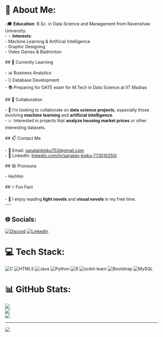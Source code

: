 # 💫 About Me:
-🎓 **Education**: B.Sc. in Data Science and Management from Ravenshaw University.<br>- 💡 **Interests**: <br>  - Machine Learning & Artificial Intelligence<br>  - Graphic Designing<br>  - Video Games & Badminton<br><br>## 🌱 Currently Learning<br><br>- 📊 Business Analytics<br>- 🗄️ Database Development<br>- 📚 Preparing for GATE exam for M.Tech in Data Science at IIT Madras<br><br>## 💞️ Collaboration<br><br>- 🤝 I’m looking to collaborate on **data science projects**, especially those involving **machine learning** and **artificial intelligence**.<br>- 📈 Interested in projects that **analyze housing market prices** or other interesting datasets.<br><br>## 📫 Contact Me<br><br>- 📧 Email: [sanatankisku753@gmail.com](mailto:sanatankisku753@gmail.com)<br>- 💼 LinkedIn: [linkedin.com/in/sanatan-kisku-773510250/](https://www.linkedin.com/in/sanatan-kisku-773510250/)<br><br>## 😄 Pronouns<br><br>- He/Him<br><br>## ⚡ Fun Fact<br><br>- 📖 I enjoy reading **light novels** and **visual novels** in my free time.<br>---


## 🌐 Socials:
[![Discord](https://img.shields.io/badge/Discord-%237289DA.svg?logo=discord&logoColor=white)](https://discord.gg/mar) [![LinkedIn](https://img.shields.io/badge/LinkedIn-%230077B5.svg?logo=linkedin&logoColor=white)](https://linkedin.com/in/https://www.linkedin.com/in/sanatan-kisku-773510250/) 

# 💻 Tech Stack:
![C](https://img.shields.io/badge/c-%2300599C.svg?style=for-the-badge&logo=c&logoColor=white) ![HTML5](https://img.shields.io/badge/html5-%23E34F26.svg?style=for-the-badge&logo=html5&logoColor=white) ![Java](https://img.shields.io/badge/java-%23ED8B00.svg?style=for-the-badge&logo=openjdk&logoColor=white) ![Python](https://img.shields.io/badge/python-3670A0?style=for-the-badge&logo=python&logoColor=ffdd54) ![R](https://img.shields.io/badge/r-%23276DC3.svg?style=for-the-badge&logo=r&logoColor=white) ![scikit-learn](https://img.shields.io/badge/scikit--learn-%23F7931E.svg?style=for-the-badge&logo=scikit-learn&logoColor=white) ![Bootstrap](https://img.shields.io/badge/bootstrap-%238511FA.svg?style=for-the-badge&logo=bootstrap&logoColor=white) ![MySQL](https://img.shields.io/badge/mysql-4479A1.svg?style=for-the-badge&logo=mysql&logoColor=white)
# 📊 GitHub Stats:
![](https://github-readme-stats.vercel.app/api?username=Sanatan753&theme=dark&hide_border=false&include_all_commits=false&count_private=false)<br/>
![](https://github-readme-streak-stats.herokuapp.com/?user=Sanatan753&theme=dark&hide_border=false)<br/>
![](https://github-readme-stats.vercel.app/api/top-langs/?username=Sanatan753&theme=dark&hide_border=false&include_all_commits=false&count_private=false&layout=compact)

---
[![](https://visitcount.itsvg.in/api?id=Sanatan753&icon=0&color=0)](https://visitcount.itsvg.in)

<!-- Proudly created with GPRM ( https://gprm.itsvg.in ) -->
